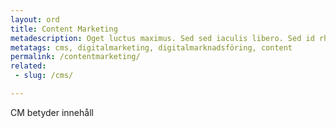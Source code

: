 ```yaml
---
layout: ord
title: Content Marketing
metadescription: Oget luctus maximus. Sed sed iaculis libero. Sed id rhoncus orci. Quisque fringilla, metus eu congue consequat, lectus ligula faucibus justo, nec cursus enim ex sed ligula.
metatags: cms, digitalmarketing, digitalmarknadsföring, content
permalink: /contentmarketing/
related:
 - slug: /cms/

---
```


CM betyder innehåll